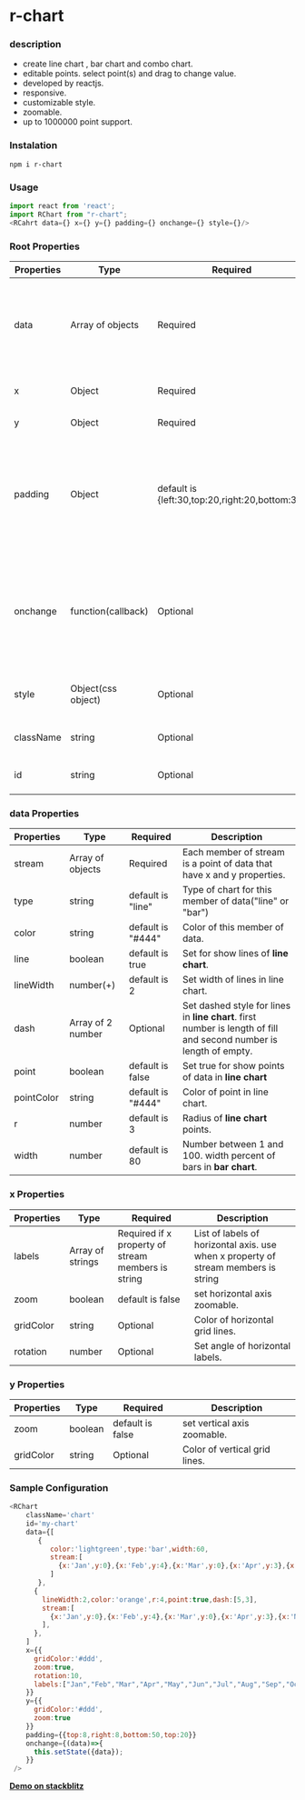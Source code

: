 # r-chart


### description
* create line chart , bar chart and combo chart.
* editable points. select point(s) and drag to change value.  
* developed by reactjs.
* responsive.
* customizable style.
* zoomable.
* up to 1000000 point support.
### Instalation
```npm i r-chart```

### Usage

``` javascript
import react from 'react';
import RChart from "r-chart";
<RCahrt data={} x={} y={} padding={} onchange={} style={}/>
```

### Root Properties
Properties | Type | Required | Description
---------- | ---- | -------- | -----------
data | Array of objects | Required | Each member of data is an object that render a sort of values(line or bars).</td>
x | Object | Required | Horizontal axis configuration
y | Object | Required | Vertical axis configuration
padding | Object | default is {left:30,top:20,right:20,bottom:30} | Set padding of chart container. has 4 properties that get number value (left,top,right and bottom)
onchange | function(callback) | Optional | Set onchange for edit mode. onchange is an callback that receive changed data as parameter
style | Object(css object) | Optional | Set inline style for chart container.
className | string | Optional | Set class attribute for chart
id | string | Optional | Set id attribute for chart

### data Properties
Properties | Type | Required | Description
---------- | ---- | -------- | -----------
stream | Array of objects | Required | Each member of stream is a point of data that have x and y properties.
type | string | default is "line" | Type of chart for this member of data("line" or "bar")
color | string | default is "#444" | Color of this member of data.
line | boolean | default is true | Set for show lines of **line chart**.
lineWidth | number(+) | default is 2 | Set width of lines in line chart.
dash | Array of 2 number | Optional | Set dashed style for lines in **line chart**. first number is length of fill and second number is length of empty.
point | boolean | default is false | Set true for show points of data in **line chart** 
pointColor | string | default is "#444" | Color of point in line chart.
r | number | default is 3 | Radius of **line chart** points.
width | number | default is 80 | Number between 1 and 100. width percent of bars in **bar chart**.
### **x** Properties
Properties | Type | Required | Description
---------- | ---- | -------- | -----------
labels | Array of strings | Required if x property of stream members is string | List of labels of horizontal axis. use when x property of stream members is string
zoom | boolean | default is false | set horizontal axis zoomable.
gridColor | string | Optional | Color of horizontal grid lines.
rotation | number | Optional | Set angle of horizontal labels.
### y Properties
Properties | Type | Required | Description
---------- | ---- | -------- | -----------
zoom | boolean | default is false | set vertical axis zoomable.
gridColor | string | Optional | Color of vertical grid lines.

### Sample Configuration

```javascript
<RChart
    className='chart'
    id='my-chart'
    data={[
       {
          color:'lightgreen',type:'bar',width:60,
          stream:[
            {x:'Jan',y:0},{x:'Feb',y:4},{x:'Mar',y:0},{x:'Apr',y:3},{x:'May',y:5}
          ]
       },
      {
        lineWidth:2,color:'orange',r:4,point:true,dash:[5,3],
        stream:[
          {x:'Jan',y:0},{x:'Feb',y:4},{x:'Mar',y:0},{x:'Apr',y:3},{x:'May',y:20}
        ],
      },
    ]
    x={{
      gridColor:'#ddd',
      zoom:true,
      rotation:10,
      labels:["Jan","Feb","Mar","Apr","May","Jun","Jul","Aug","Sep","Oct","Nov","Dec" ],
    }}
    y={{
      gridColor:'#ddd',
      zoom:true
    }}
    padding={{top:8,right:8,bottom:50,top:20}}
    onchange={(data)=>{
      this.setState({data});
    }}
 />
 ```
[**Demo on stackblitz**](https://stackblitz.com/edit/r-chart-qfx76m?embed=1&file=index.js)
